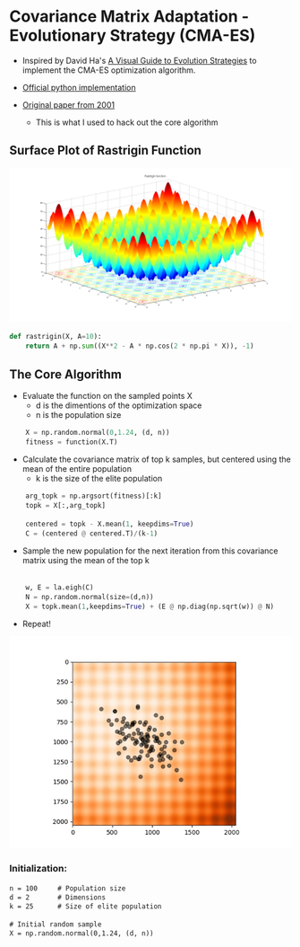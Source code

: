 Covariance Matrix Adaptation - Evolutionary Strategy (CMA-ES)
=======================
* Inspired by David Ha's [A Visual Guide to Evolution Strategies](http://blog.otoro.net/2017/10/29/visual-evolution-strategies) 
to implement the CMA-ES optimization algorithm.

* [Official python implementation](https://github.com/CMA-ES/pycma)
* [Original paper from 2001](http://www.cmap.polytechnique.fr/~nikolaus.hansen/cmaartic.pdf)
	* This is what I used to hack out the core algorithm


## Surface Plot of Rastrigin Function
!["Rastrigin Function"](media/Rastrigin_function.png "Source: Wikipedia")
```python
def rastrigin(X, A=10):
    return A + np.sum((X**2 - A * np.cos(2 * np.pi * X)), -1)
```
## The Core Algorithm

* Evaluate the function on the sampled points X
	* d is the dimentions of the optimization space
	* n is the population size

```python
    X = np.random.normal(0,1.24, (d, n))
	fitness = function(X.T)
```
* Calculate the covariance matrix of top k samples, but centered
using the mean of the entire population
	* k is the size of the elite population
```python
	arg_topk = np.argsort(fitness)[:k]
	topk = X[:,arg_topk]

	centered = topk - X.mean(1, keepdims=True)
    C = (centered @ centered.T)/(k-1)
```
* Sample the new population for the next iteration from this covariance
matrix using the mean of the top k
```python

	w, E = la.eigh(C)
	N = np.random.normal(size=(d,n))
	X = topk.mean(1,keepdims=True) + (E @ np.diag(np.sqrt(w)) @ N)
```
* Repeat!


!["CMA-ES Rastrigin"](media/rastrigin.gif "Rastrigin Optimization")

### Initialization:
```
n = 100     # Population size
d = 2       # Dimensions
k = 25      # Size of elite population

# Initial random sample
X = np.random.normal(0,1.24, (d, n))
```
